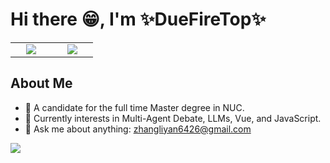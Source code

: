# **Hi there :grin:, I'm :sparkles:DueFireTop:sparkles:**
<table width="80" align='center'>
  <tr>
    <td align='center' width="50">
      <a href="https://x.com/DueFireTop_ML"><img src="https://github.com/user-attachments/assets/68faf68e-3821-41ad-8eeb-1e873fa7771b"></a>
    </td>
    <td align='center' width="50">
      <a href="https://github.com/DueFireTop"><img src="https://github.com/user-attachments/assets/c81bb87b-0a56-4801-af65-8f2bedcdf3fd"></a>
    </td>
  </tr>
</table>

## About Me
- 🏫 A candidate for the full time Master degree in NUC.
- 🌟 Currently interests in Multi-Agent Debate, LLMs, Vue, and JavaScript.
- 💬 Ask me about anything: zhangliyan6426@gmail.com

<img src="https://github-readme-activity-graph.vercel.app/graph?username=DueFIreTop" />
